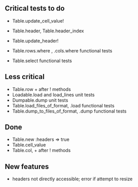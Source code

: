 ## Critical tests to do

- Table.update_cell_value!
- Table.header, Table.header_index
- Table.update_header!

- Table.rows.where , .cols.where functional tests
- Table.select functional tests


## Less critical
- Table.row + after ! methods
- Loadable.load and load_lines unit tests
- Dumpable.dump unit tests
- Table.load_files_of_format, .load functional tests
- Table.dump_to_files_of_format, .dump functional tests


## Done

- Table.new :headers => true
- Table.cell_value
- Table.col, + after ! methods


## New features

- headers not directly accessible; error if attempt to resize

